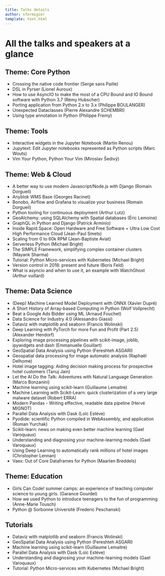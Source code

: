 ```yaml
---
title: Talks details
author: sfermigier
template: text.html
---
```


<style>
blockquote p {
    font-style: italic;
    color: #555;
}
</style>


# All the talks and speakers at a glance

## Theme: Core Python

- Crossing the native code frontier (Serge sans Paille)
- DSL in Pyrser (Lionel Auroux)
- How to use AsyncIO to make the most of a CPU Bound and IO Bound software with Python 3.7 (Rémy Hubscher)
- Porting application from Python 2.x to 3.x (Philippe BOULANGER)
- Unexpected Dataclasses (Pierre Alexandre SCHEMBRI)
- Using type annotation in Python (Philippe Fremy)

## Theme: Tools

- Interactive widgets in the Jupyter Notebook (Martin Renou)
- Jupytext: Edit Jupyter notebooks represented as Python scripts (Marc Wouts)
- Vim Your Python, Python Your Vim (Miroslav Šedivý)

## Theme: Web & Cloud

- A better way to use modern Javascript/Node.js with Django (Romain Dorgueil)
- Anyblok WMS Base  (Georges Racinet)
- Bonobo, Airflow and Grafana to visualize your business  (Romain Dorgueil)
- Python tooling for continuous deployment (Arthur Lutz)
- GeoAlchemy: using SQLAlchemy with Spatial databases (Éric Lemoine)
- GraphQL in Python and Django (Patrick Arminio)
- Inside Rapid.Space: Open Hardware and Free Software = Ultra Low Cost High Performance Cloud (Jean-Paul Smets)
- Scaling from 0 to 60k RPM (Jean-Baptiste Aviat)
- Serverless Python (Michael Bright)
- The SIMPLE Framework, simplifying complex container clusters (Mayank Sharma)
- Tutorial: Python Micro-services with Kubernetes (Michael Bright)
- Version control in 2018: present and future (Boris Feld)
- What is asyncio and when to use it, an example with WatchGhost  (Arthur vuillard)

## Theme: Data Science

- (Deep) Machine Learned Model Deployment with ONNX (Xavier Dupré)
- A Short History of Array-based Computing in Python (Wolf Vollprecht)
- Beat a Google Ads Bidder using ML (Arnaud Fouchet)
- Data Science for Industry 4.0 (Alessandro Giassi)
- Dataviz with matplotlib and seaborn (Francis Wolinski)
- Deep Learning with PyTorch for more Fun and Profit (Part 2.5) (Alexander Hendorf)
- Exploring image processing pipelines with scikit-image, joblib, ipywidgets and dash (Emmanuelle Gouillart)
- GeoSpatial Data Analysis using Python (Fereshteh ASGARI)
- Geospatial data processing for image automatic analysis (Raphaël Delhome)
- Hotel image tagging: Aiding decision making process for prospective hotel customers (Tanuj Jain)
- Let the AI Do the Talk: Adventures with Natural Language Generation (Marco Bonzanini)
- Machine learning using scikit-learn (Guillaume Lemaitre)
- Machine Learning with Scikit-Learn: quick clusterization of a very large malware dataset (Robert ERRA)
- Modern Pandas - Writing effective, readable data pipeline (Hervé MIGNOT)
- Parallel Data Analysis with Dask (Loïc Estève)
- Pyodide: scientific Python compiled in WebAssembly, and application (Roman Yurchak)
- Scikit-learn: news on making even better machine learning (Gael Varoquaux)
- Understanding and diagnosing your machine-learning models (Gael Varoquaux)
- Using Deep Learning to automatically rank millions of hotel images (Christopher Lennan)
- Vaex: Out of Core Dataframes for Python (Maarten Breddels)

## Theme: Education

- Girls Can Code! summer camps: an experience of teaching computer science to young girls. (Garance Gourdel)
- How we used Python to introduce teenagers to the fun of programming (Anne-Marie Tousch)
- Python @ Sorbonne Université (Frederic Peschanski)

## Tutorials

- Dataviz with matplotlib and seaborn (Francis Wolinski)
- GeoSpatial Data Analysis using Python (Fereshteh ASGARI)
- Machine learning using scikit-learn (Guillaume Lemaitre)
- Parallel Data Analysis with Dask (Loïc Estève)
- Understanding and diagnosing your machine-learning models (Gael Varoquaux)
- Tutorial: Python Micro-services with Kubernetes (Michael Bright)

